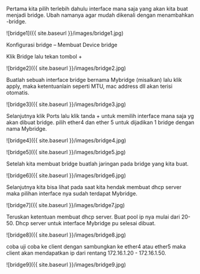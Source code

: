 Pertama kita pilih terlebih dahulu interface mana saja yang akan kita buat menjadi bridge. Ubah namanya agar mudah dikenali dengan menambahkan -bridge.

![bridge1]({{ site.baseurl }}/images/bridge1.jpg)

Konfigurasi bridge – Membuat Device bridge

Klik Bridge lalu tekan tombol +

![bridge2]({{ site.baseurl }}/images/bridge2.jpg)

Buatlah sebuah interface bridge bernama Mybridge (misalkan) lalu klik apply, maka ketentuanlain seperti MTU, mac address dll akan terisi otomatis.

![bridge3]({{ site.baseurl }}/images/bridge3.jpg)

Selanjutnya klik Ports lalu klik tanda + untuk memilih interface mana saja yg akan dibuat bridge. pilih ether4 dan ether 5 untuk dijadikan 1 bridge dengan nama Mybridge.

![bridge4]({{ site.baseurl }}/images/bridge4.jpg)

![bridge5]({{ site.baseurl }}/images/bridge5.jpg)

Setelah kita membuat bridge buatlah jaringan pada bridge yang kita buat.

![bridge6]({{ site.baseurl }}/images/bridge6.jpg)

Selanjutnya kita bisa lihat pada saat kita hendak membuat dhcp server maka pilihan interface nya sudah terdapat Mybridge.

![bridge7]({{ site.baseurl }}/images/bridge7.jpg)

Teruskan ketentuan membuat dhcp server. Buat pool ip nya mulai dari 20-50. Dhcp server untuk interface Mybridge pu selesai dibuat.

![bridge8]({{ site.baseurl }}/images/bridge8.jpg)

coba uji coba ke client dengan sambungkan ke ether4 atau ether5 maka client akan mendapatkan ip dari rentang 172.16.1.20 - 172.16.1.50. 

![bridge9]({{ site.baseurl }}/images/bridge9.jpg)

